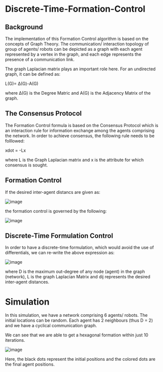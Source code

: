 # Discrete-Time-Formation-Control

## Background

The implementation of this Formation Control algorithm is based on the concepts of Graph Theory. The communication/ interaction topology of group of agents/ robots can be depicted as a graph with each agent represented by a vertex in the graph, and each edge represents the presence of a communication link.

The graph Laplacian matrix plays an important role here. For an undirected graph, it can be defined as:

L(G)= Δ(G)-A(G)

where Δ(G) is the Degree Matric and A(G) is the Adjacency Matrix of the graph.

## The Consensus Protocol

The Formation Control formula is based on the Consensus Protocol which is an interaction rule for information exchange among the agents comprising the network. In order to achieve consensus, the following rule needs to be folllowed:

xdot = -Lx

where L is the Graph Laplacian matrix and x is the attribute for which consensus is sought.

## Formation Control

If the desired inter-agent distancs are given as:

![image](https://user-images.githubusercontent.com/73758224/146636804-2c85d554-d3a9-440a-a657-565f4433e04a.png)

the formation control is governed by the following:

![image](https://user-images.githubusercontent.com/73758224/146636764-181c5754-f35c-45db-9c6b-e8b7ae8c8a96.png)

## Discrete-Time Formulation Control

In order to have a discrete-time formulation, which would avoid the use of differentials, we can re-write the above expression as:

![image](https://user-images.githubusercontent.com/73758224/146637032-245242e3-005a-48ea-85ca-1ab6153c660a.png)

where D is the maximum out-degree of any node (agent) in the graph (network), L is the graph Laplacian Matrix and dij represents the desired inter-agent distances.

# Simulation

In this simulation, we have a network comprising 6 agents/ robots. The initial locations can be random. Each agent has 2 neighbours (thus D = 2) and we have a cyclical communication graph.

We can see that we are able to get a hexagonal formation within just 10 iterations.

![image](https://user-images.githubusercontent.com/73758224/146637234-8b98cb56-7089-4093-9743-7d52a683a991.png)

Here, the black dots represent the initial positions and the colored dots are the final agent positions.




